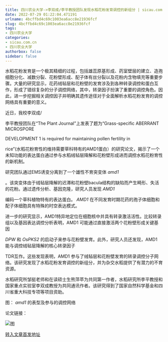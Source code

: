 ```yaml
---
title: 四川农业大学->李双成/李平教授团队发现水稻花粉发育调控的新组分 | sicau.com.cn
date: 2022-07-29 01:22:04.471191
urlname: 4bcffbd4c69c1003ea6acc8e21936fcf
slug: 4bcffbd4c69c1003ea6acc8e21936fcf
tags: 
- 四川农业大学
categories:
- sicau.com.cn
- 四川农业大学
authorbox: false
sidebar: false
---
```

水稻花粉发育是一个极其精细的过程，包括雄蕊原基形成、药室壁层的建立、造孢细胞分化、减数分裂、花粉壁形成、配子体有丝分裂以及花粉内含物填充等重要步骤。大量的研究显示，花药绒毡层和花粉壁的发育涉及到各种转录调控和蛋白互作，形成了错综复杂的分子调控网络，其中，转录因子扮演了重要的调控角色。因此，进一步挖掘相关调控因子并明确其遗传途径对于全面解析水稻花粉发育的调控网络具有重要的意义。

近日，我校李双成/
<!--more-->
李平教授团队在“The Plant Journal”上发表了题为“Grass-specific ABERRANT MICROSPORE

DEVELOPMENT 1 is required for maintaining pollen fertility in

rice”(水稻花粉育性的维持需要草科特有的AMD1蛋白）的研究论文，揭示了一个未知功能的表达蛋白通过参与水稻绒毡层降解和花粉壁形成进而调控水稻花粉育性的新机制。

研究团队通过EMS诱变分离到了一个雄性不育突变体 _amd1_

。该突变体由于绒毡层降解的迟滞和花粉壁bacula结构的缺陷而产生畸形、失活的花粉。通过遗传分析、基因克隆，研究人员发现 _AMD1_

编码一个草科植物特有的表达蛋白。 _AMD1_ 在不同发育时期花药的孢子体细胞和配子体细胞具有特殊的时空表达模式。

进一步的研究显示，AMD1特异地定位在细胞核中并具有转录激活活性。比较转录组以及基因表达调控分析表明，AMD1 可能通过直接激活两个花粉壁形成关键基因

_DPW_ 和 _OsPKS2_ 的启动子来参与花粉壁发育。此外，研究人员还发现，AMD1 能与调控绒毡层降解的核心转录因子

TDR互作。这些发现表明，AMD1 参与了绒毡层和花粉壁发育的转录调控分子网络。该研究发现了水稻花粉发育调控的新组分，并为杂交水稻提供了有潜力的不育资源。

水稻研究所邹挺老师和在读硕士生熊萍苹为共同第一作者，水稻研究所李平教授和国家重点实验室李双成教授为共同通讯作者。该研究得到了国家自然科学基金和四川省重大科技专项等项目资助。

图： _amd1_ 的表型及参与的调控网络

论文链接：

![图](https://news.sicau.edu.cn/__local/F/C6/3C/5B6119D00C59A818E4B2A157402_76CD44D8_FBC60.png)

[转入文章首发地址](https://news.sicau.edu.cn/info/1078/69009.htm)